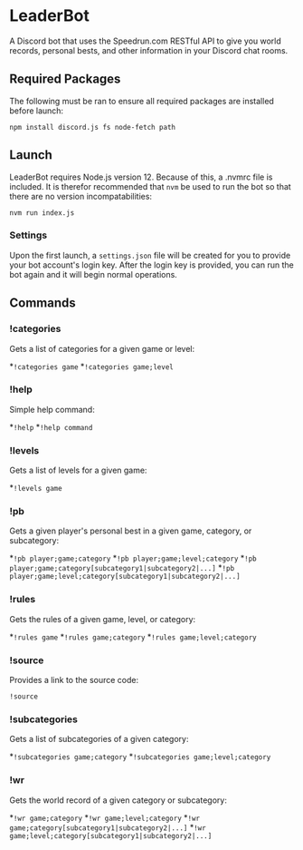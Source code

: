 # LeaderBot

A Discord bot that uses the Speedrun.com RESTful API to give you world records, personal bests, and other information in your Discord chat rooms.

## Required Packages

The following must be ran to ensure all required packages are installed before launch:

```
npm install discord.js fs node-fetch path
```

## Launch

LeaderBot requires Node.js version 12. Because of this, a .nvmrc file is included. It is therefor recommended that ``nvm`` be used to run the bot so that there are no version incompatabilities:

```
nvm run index.js
```

### Settings

Upon the first launch, a ``settings.json`` file will be created for you to provide your bot account's login key. After the login key is provided, you can run the bot again and it will begin normal operations.

## Commands

### !categories

Gets a list of categories for a given game or level:

*`!categories game`
*`!categories game;level`

### !help

Simple help command:

*``!help``
*``!help command``

### !levels

Gets a list of levels for a given game:

*``!levels game``

### !pb

Gets a given player's personal best in a given game, category, or subcategory:

*``!pb player;game;category``
*``!pb player;game;level;category``
*``!pb player;game;category[subcategory1|subcategory2|...]``
*``!pb player;game;level;category[subcategory1|subcategory2|...]``

### !rules

Gets the rules of a given game, level, or category:

*`!rules game`
*`!rules game;category`
*`!rules game;level;category`

### !source

Provides a link to the source code:

`!source`

### !subcategories

Gets a list of subcategories of a given category:

*`!subcategories game;category`
*`!subcategories game;level;category`

### !wr

Gets the world record of a given category or subcategory:

*`!wr game;category`
*`!wr game;level;category`
*`!wr game;category[subcategory1|subcategory2|...]`
*`!wr game;level;category[subcategory1|subcategory2|...]`